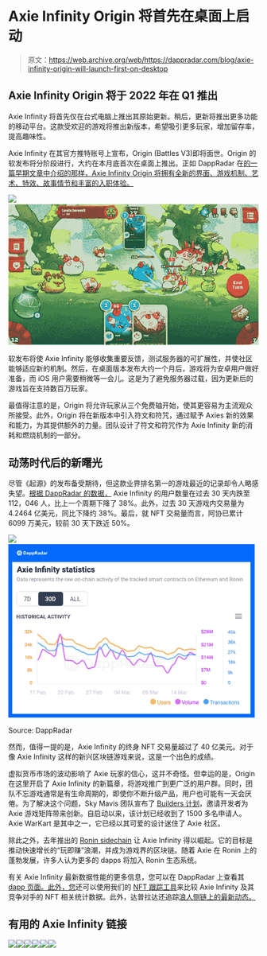 # Axie Infinity Origin 将首先在桌面上启动

> 原文：<https://web.archive.org/web/https://dappradar.com/blog/axie-infinity-origin-will-launch-first-on-desktop>

## Axie Infinity Origin 将于 2022 年在 Q1 推出

Axie Infinity 将首先仅在台式电脑上推出其原始更新。稍后，更新将推出更多功能的移动平台。这款受欢迎的游戏将推出新版本，希望吸引更多玩家，增加留存率，提高趣味性。

Axie Infinity 在其官方推特账号上宣布，Origin (Battles V3)即将面世。Origin 的软发布将分阶段进行，大约在本月底首次在桌面上推出。正如 DappRadar 在[的一篇早期文章中介绍的那样，Axie Infinity Origin 将拥有全新的界面、游戏机制、艺术、特效、故事情节和丰富的入职体验。](https://web.archive.org/web/20220925005722/https://dappradar.com/blog/axie-infinity-origin-promises-a-brand-new-battle-experience)

![](img/5169b641614778607da12caeb3a07c76.png)![](img/dbcbdb165dca27a9505f1f00def5bce3.png)

软发布将使 Axie Infinity 能够收集重要反馈，测试服务器的可扩展性，并使社区能够适应新的机制。然后，在桌面版本发布大约一个月后，游戏将为安卓用户做好准备，而 iOS 用户需要稍微等一会儿。这是为了避免服务器过载，因为更新后的游戏旨在支持数百万玩家。

最值得注意的是，Origin 将允许玩家从三个免费轴开始，使其更容易为主流观众所接受。此外，Origin 将在新版本中引入符文和符咒，通过赋予 Axies 新的效果和能力，为其提供额外的力量。团队设计了符文和符咒作为 Axie Infinity 新的消耗和燃烧机制的一部分。

## 动荡时代后的新曙光

尽管《起源》的发布备受期待，但这款业界排名第一的游戏最近的记录却令人略感失望。[根据 DappRadar 的数据，](https://web.archive.org/web/20220925005722/https://dappradar.com/multichain/games/axie-infinity) Axie Infinity 的用户数量在过去 30 天内跌至 112，046 人，比上一个周期下降了 38%。此外，过去 30 天游戏内交易量为 4.2464 亿美元，同比下降约 38%。最后，就 NFT 交易量而言，阿协已累计 6099 万美元，较前 30 天下跌近 50%。

![](img/f047c5ee55e5db25a7ef3eb150badee1.png)![](img/00dcd0b170af5c67fb465176480a665b.png)

Source: DappRadar

然而，值得一提的是，Axie Infinity 的终身 NFT 交易量超过了 40 亿美元。对于像 Axie Infinity 这样的新兴区块链游戏来说，这是一个出色的成绩。

虚拟货币市场的波动影响了 Axie 玩家的信心，这并不奇怪。但幸运的是，Origin 在这里开启了 Axie Infinity 的新篇章，将游戏推广到更广泛的用户群。同时，团队不忘游戏通常是有生命周期的，即使你不断升级产品，用户也可能有一天会厌倦。为了解决这个问题，Sky Mavis 团队宣布了 [Builders 计划](https://web.archive.org/web/20220925005722/https://dappradar.com/blog/axie-community-starts-building-spin-off-games)，邀请开发者为 Axie 游戏矩阵带来创新。自启动以来，该计划已经收到了 1500 多名申请人。Axie WarKart 是其中之一，它已经以其可爱的设计迷住了 Axie 社区。

除此之外，去年推出的 [Ronin sidechain](https://web.archive.org/web/20220925005722/https://dappradar.com/rankings/protocol/ronin) 让 Axie Infinity 得以崛起。它的目标是推动快速增长的“玩即赚”浪潮，并成为游戏界的区块链。随着 Axie 在 Ronin 上的蓬勃发展，许多人认为更多的 dapps 将加入 Ronin 生态系统。

有关 Axie Infinity 最新数据性能的更多信息，您可以在 DappRadar 上查看其 [dapp 页面。此外，您](https://web.archive.org/web/20220925005722/https://dappradar.com/multichain/games/axie-infinity)还可以使用我们的 [NFT 跟踪工具](https://web.archive.org/web/20220925005722/https://dappradar.com/nft)来比较 Axie Infinity 及其竞争对手的 NFT 相关统计数据。此外，达普拉达还追踪[浪人侧链上的最新动态。](https://web.archive.org/web/20220925005722/https://dappradar.com/rankings/protocol/ronin)

## 有用的 Axie Infinity 链接

[](https://web.archive.org/web/20220925005722/https://dappradar.com/ethereum/games/axie-infinity)[![](img/708b88958c4ef21e9d35343890d666ab.png)<picture>![](img/0a2a3a671b12e7fcc995e7664f06f3b9.png)</picture>](https://web.archive.org/web/20220925005722/https://dappradar.com/ethereum/games/axie-infinity)[](https://web.archive.org/web/20220925005722/https://dappradar.com/blog/axie-infinity-biggest-contributor-to-august-game-nft-trading/)[![](img/708b88958c4ef21e9d35343890d666ab.png)<picture>![](img/aa7184348beffe7b1c50a403e379a318.png)</picture>](https://web.archive.org/web/20220925005722/https://dappradar.com/blog/axie-infinity-biggest-contributor-to-august-game-nft-trading/)[](https://web.archive.org/web/20220925005722/https://dappradar.com/hub/swap/eth/ETH/AXS?to=0xbb0e17ef65f82ab018d8edd776e8dd940327b28b)[![](img/708b88958c4ef21e9d35343890d666ab.png)<picture>![](img/25de0a72f0d5e9d723af73df37a64105.png)</picture>](https://web.archive.org/web/20220925005722/https://dappradar.com/hub/swap/eth/ETH/AXS?to=0xbb0e17ef65f82ab018d8edd776e8dd940327b28b)